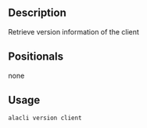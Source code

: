 ## Description

Retrieve version information of the client

## Positionals

none

## Usage

```sh
alacli version client
```
